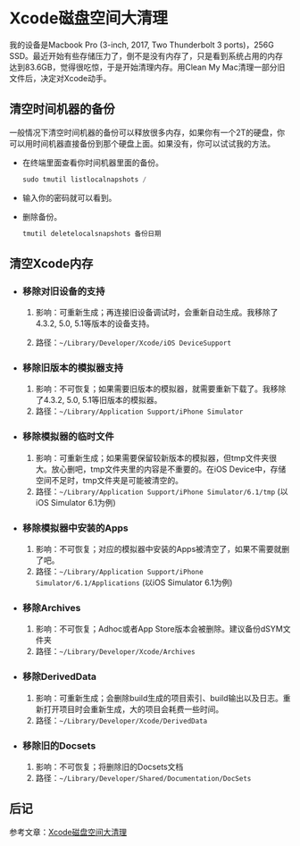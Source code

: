 # Xcode磁盘空间大清理

我的设备是Macbook Pro (3-inch, 2017, Two Thunderbolt 3 ports)，256G SSD。最近开始有些存储压力了，倒不是没有内存了，只是看到系统占用的内存达到83.6GB，觉得很吃惊，于是开始清理内存。用Clean My Mac清理一部分旧文件后，决定对Xcode动手。

## 清空时间机器的备份

一般情况下清空时间机器的备份可以释放很多内存，如果你有一个2T的硬盘，你可以用时间机器直接备份到那个硬盘上面。如果没有，你可以试试我的方法。

- 在终端里面查看你时间机器里面的备份。

  ```swift
  sudo tmutil listlocalnapshots /
  ```

- 输入你的密码就可以看到。

- 删除备份。

  ```swift
  tmutil deletelocalsnapshots 备份日期
  ```

## 清空Xcode内存


- ### 移除对旧设备的支持

  1. 影响：可重新生成；再连接旧设备调试时，会重新自动生成。我移除了4.3.2, 5.0, 5.1等版本的设备支持。

  2. 路径：`~/Library/Developer/Xcode/iOS DeviceSupport`

- ### 移除旧版本的模拟器支持

  1. 影响：不可恢复；如果需要旧版本的模拟器，就需要重新下载了。我移除了4.3.2, 5.0, 5.1等旧版本的模拟器。
  2. 路径：`~/Library/Application Support/iPhone Simulator`

- ### 移除模拟器的临时文件

  1. 影响：可重新生成；如果需要保留较新版本的模拟器，但tmp文件夹很大。放心删吧，tmp文件夹里的内容是不重要的。在iOS Device中，存储空间不足时，tmp文件夹是可能被清空的。
  2. 路径：`~/Library/Application Support/iPhone Simulator/6.1/tmp` (以iOS Simulator 6.1为例)

- ### 移除模拟器中安装的Apps

  1. 影响：不可恢复；对应的模拟器中安装的Apps被清空了，如果不需要就删了吧。
  2. 路径：`~/Library/Application Support/iPhone Simulator/6.1/Applications` (以iOS Simulator 6.1为例)

- ### 移除Archives

  1. 影响：不可恢复；Adhoc或者App Store版本会被删除。建议备份dSYM文件夹
  2. 路径：`~/Library/Developer/Xcode/Archives`

- ### 移除DerivedData

  1. 影响：可重新生成；会删除build生成的项目索引、build输出以及日志。重新打开项目时会重新生成，大的项目会耗费一些时间。
  2. 路径：`~/Library/Developer/Xcode/DerivedData`

- ### 移除旧的Docsets

  1. 影响：不可恢复；将删除旧的Docsets文档
  2. 路径：`~/Library/Developer/Shared/Documentation/DocSets`

## 后记

参考文章：[Xcode磁盘空间大清理](http://www.iwangke.me/2013/09/09/clean-xcode-to-free-up-disk-space/)
